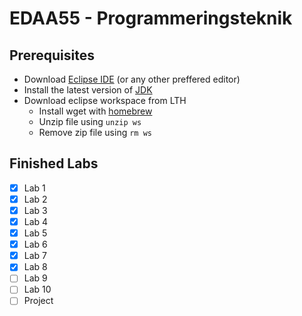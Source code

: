 # EDAA55 - Programmeringsteknik

## Prerequisites

- Download [Eclipse IDE](https://www.eclipse.org/downloads/) (or any other preffered editor)
- Install the latest version of [JDK](https://www.oracle.com/java/technologies/javase-jdk15-downloads.html)
- Download eclipse workspace from LTH
  - Install wget with [homebrew](https://brew.sh/index_sv)
  - Unzip file using `unzip ws`
  - Remove zip file using `rm ws`

## Finished Labs

- [x] Lab 1
- [x] Lab 2
- [x] Lab 3
- [x] Lab 4
- [x] Lab 5
- [x] Lab 6
- [x] Lab 7
- [x] Lab 8
- [ ] Lab 9
- [ ] Lab 10
- [ ] Project
